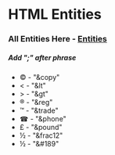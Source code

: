 # HTML Entities 
###  All Entities Here -  [Entities](https://html.spec.whatwg.org/multipage/named-characters.html "Entities")

##### Add ";" after phrase
- &copy; - "&copy"
- &lt; - "&lt"
- &gt; - "&gt"
- &reg; - "&reg"
- &trade; - "&trade"
- &phone; - "&phone"
- &pound; - "&pound"
- &frac12; - "&frac12"
- &#189; - "&#189"
